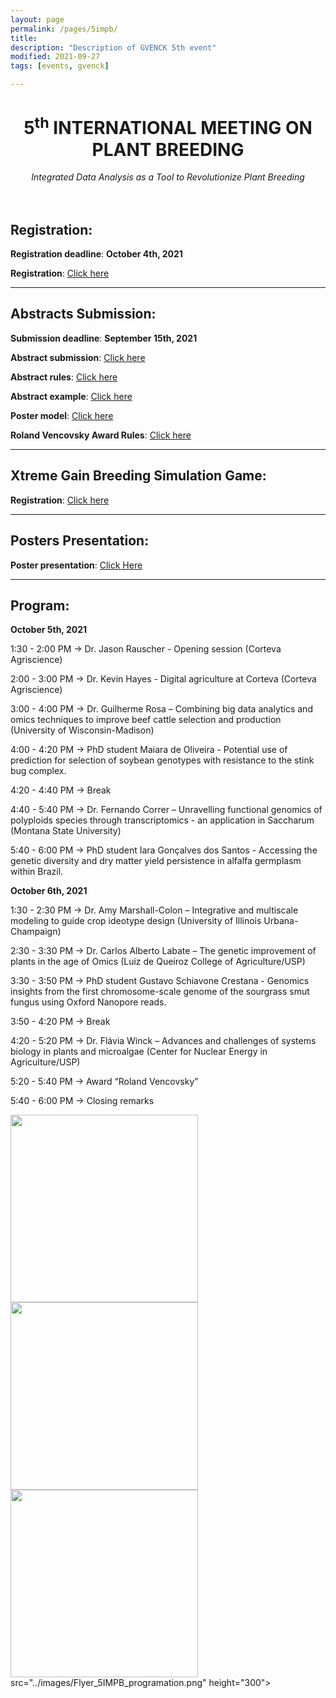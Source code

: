```yaml
---
layout: page
permalink: /pages/5impb/
title: 
description: "Description of GVENCK 5th event"
modified: 2021-09-27
tags: [events, gvenck]

---
```


<center><h1>5<sup>th</sup> INTERNATIONAL MEETING ON PLANT BREEDING</h1>
<i>Integrated Data Analysis as a Tool to Revolutionize Plant Breeding</i></center>
<br><br>


## Registration:
**Registration deadline**: **October 4th, 2021**  

**Registration**: [Click here](https://fealq.org.br/eventos/5th-international-meeting-on-plant-breeding-integrated-data-analysis-as-a-tool-to-revolutionize-plant-breeding/)  
  
  
<center><hr></center>
  
  
## Abstracts Submission:
**Submission deadline**: **September 15th, 2021**

**Abstract submission**: [Click here](https://docs.google.com/forms/d/e/1FAIpQLSchpuIXosALDSOyvZUSJFCYW3TT_8xK2NLi8Itg6GI4Xhx2Tw/viewform) 

**Abstract rules**: [Click here](../files/Rules_for_abstract_submissions.docx)

**Abstract example**: [Click here](../files/ABSTRACT_EXAMPLE.docx)

**Poster model**: [Click here](../files/model-poster-2021.pptx)  

**Roland Vencovsky Award Rules**: [Click here](../files/Rules_Roland_Vencovsky_Award.docx)

<center><hr></center>

## Xtreme Gain Breeding Simulation Game:
**Registration**: [Click here](https://docs.google.com/forms/d/e/1FAIpQLSehL5zqOekg4JQgImz_HXt7tZj7iFeFozo1Mrnek9g0PFp4Ww/viewform) 

<center><hr></center>


## Posters Presentation:
**Poster presentation**: [Click Here](https://gvenck.github.io//pages/5impbabstracts/)  
  
<center><hr></center>


## Program:

**October 5th, 2021**

1:30 - 2:00 PM → Dr. Jason Rauscher - Opening session (Corteva Agriscience)

2:00 - 3:00 PM → Dr. Kevin Hayes - Digital agriculture at Corteva (Corteva Agriscience) 

3:00 - 4:00 PM → Dr. Guilherme Rosa – Combining big data analytics and omics techniques to improve beef cattle selection and production (University of Wisconsin-Madison) 

4:00 - 4:20 PM → PhD student Maiara de Oliveira - Potential use of prediction for selection of soybean genotypes with resistance to the stink bug complex.

4:20 - 4:40 PM → Break

4:40 - 5:40 PM → Dr. Fernando Correr – Unravelling functional genomics of polyploids species through transcriptomics - an application in Saccharum (Montana State University)

5:40 - 6:00 PM → PhD student Iara Gonçalves dos Santos - Accessing the genetic diversity and dry matter yield persistence in alfalfa germplasm within Brazil.



**October 6th, 2021**

1:30 - 2:30 PM → Dr. Amy Marshall-Colon – Integrative and multiscale modeling to guide crop ideotype design (University of Illinois Urbana-Champaign) 

2:30 - 3:30 PM → Dr. Carlos Alberto Labate – The genetic improvement of plants in the age of Omics (Luiz de Queiroz College of Agriculture/USP)

3:30 - 3:50 PM → PhD student Gustavo Schiavone Crestana - Genomics insights from the first chromosome-scale genome of the sourgrass smut fungus using Oxford Nanopore reads.

3:50 - 4:20 PM → Break

4:20 - 5:20 PM → Dr. Flávia Winck – Advances and challenges of systems biology in plants and microalgae (Center for Nuclear Energy in Agriculture/USP) 

5:20 - 5:40 PM → Award “Roland Vencovsky”

5:40 - 6:00 PM → Closing remarks


<img src="../images/5thIMPB_Flyer.png" height="300"> <img src="../images/5thIMPB_Awards.png" height="300"> <img src="../images/5thIMPB_XtremeGain.png" height="300"> src="../images/Flyer_5IMPB_programation.png" height="300">

